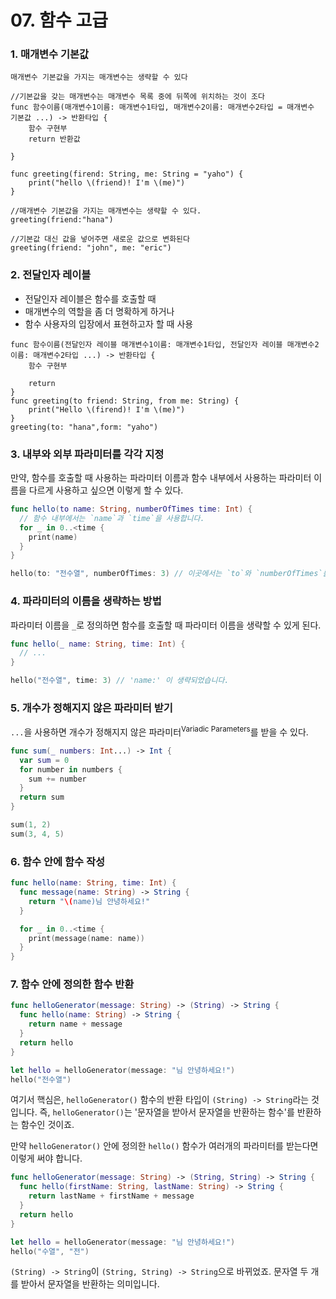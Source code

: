 # 07. 함수 고급

### 1. 매개변수 기본값
`매개변수 기본값을 가지는 매개변수는 생략할 수 있다`

```
//기본값을 갖는 매개변수는 매개변수 목록 중에 뒤쪽에 위치하는 것이 조다
func 함수이름(매개변수1이름: 매개변수1타입, 매개변수2이름: 매개변수2타입 = 매개변수 기본값 ...) -> 반환타입 {
    함수 구현부
    return 반환값
    
}

func greeting(firend: String, me: String = "yaho") {
    print("hello \(friend)! I'm \(me)")
}

//매개변수 기본값을 가지는 매개변수는 생략할 수 있다.
greeting(friend:"hana")

//기본값 대신 값을 넣어주면 새로운 값으로 변화된다
greeting(friend: "john", me: "eric")
```

### 2. 전달인자 레이블

* 전달인자 레이블은 함수를 호출할 때
* 매개변수의 역할을 좀 더 명확하게 하거나
* 함수 사용자의 입장에서 표현하고자 할 때 사용

```
func 함수이름(전달인자 레이블 매개변수1이름: 매개변수1타입, 전달인자 레이블 매개변수2이름: 매개변수2타입 ...) -> 반환타입 {
    함수 구현부
    
    return
}
func greeting(to friend: String, from me: String) {
    print("Hello \(firend)! I'm \(me)")
}
greeting(to: "hana",form: "yaho")

```
### 3. 내부와 외부 파라미터를 각각 지정

만약, 함수를 호출할 때 사용하는 파라미터 이름과 함수 내부에서 사용하는 파라미터 이름을 다르게 사용하고 싶으면 이렇게 할 수 있다.

```swift
func hello(to name: String, numberOfTimes time: Int) {
  // 함수 내부에서는 `name`과 `time`을 사용합니다.
  for _ in 0..<time {
    print(name)
  }
}

hello(to: "전수열", numberOfTimes: 3) // 이곳에서는 `to`와 `numberOfTimes`를 사용한다.
```

### 4. 파라미터의 이름을 생략하는 방법
파라미터 이름을 `_`로 정의하면 함수를 호출할 때 파라미터 이름을 생략할 수 있게 된다.

```swift
func hello(_ name: String, time: Int) {
  // ...
}

hello("전수열", time: 3) // 'name:' 이 생략되었습니다.
```
### 5. 개수가 정해지지 않은 파라미터 받기

`...`을 사용하면 개수가 정해지지 않은 파라미터<sup>Variadic Parameters</sup>를 받을 수 있다.
```swift
func sum(_ numbers: Int...) -> Int {
  var sum = 0
  for number in numbers {
    sum += number
  }
  return sum
}

sum(1, 2)
sum(3, 4, 5)
```

### 6. 함수 안에 함수 작성

```swift
func hello(name: String, time: Int) {
  func message(name: String) -> String {
    return "\(name)님 안녕하세요!"
  }

  for _ in 0..<time {
    print(message(name: name))
  }
}
```

### 7. 함수 안에 정의한 함수 반환
```swift
func helloGenerator(message: String) -> (String) -> String {
  func hello(name: String) -> String {
    return name + message
  }
  return hello
}

let hello = helloGenerator(message: "님 안녕하세요!")
hello("전수열")
```

여기서 핵심은, `helloGenerator()` 함수의 반환 타입이 `(String) -> String`라는 것입니다. 즉, `helloGenerator()`는 '문자열을 받아서 문자열을 반환하는 함수'를 반환하는 함수인 것이죠.

만약 `helloGenerator()` 안에 정의한 `hello()` 함수가 여러개의 파라미터를 받는다면 이렇게 써야 합니다.

```swift
func helloGenerator(message: String) -> (String, String) -> String {
  func hello(firstName: String, lastName: String) -> String {
    return lastName + firstName + message
  }
  return hello
}

let hello = helloGenerator(message: "님 안녕하세요!")
hello("수열", "전")
```

`(String) -> String`이 `(String, String) -> String`으로 바뀌었죠. 문자열 두 개를 받아서 문자열을 반환하는 의미입니다.




